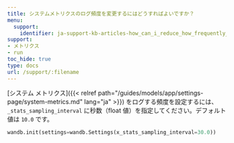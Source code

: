```yaml
---
title: システムメトリクスのログ頻度を変更するにはどうすればよいですか？
menu:
  support:
    identifier: ja-support-kb-articles-how_can_i_reduce_how_frequently_to_log_system_metrics
support:
- メトリクス
- run
toc_hide: true
type: docs
url: /support/:filename
---
```


[システム メトリクス]({{< relref path="/guides/models/app/settings-page/system-metrics.md" lang="ja" >}}) をログする頻度を設定するには、`_stats_sampling_interval` に秒数（float 値）を指定してください。デフォルト値は `10.0` です。

```python
wandb.init(settings=wandb.Settings(x_stats_sampling_interval=30.0))
```